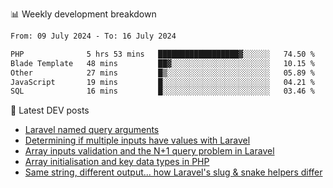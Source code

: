 📊 Weekly development breakdown
<!--START_SECTION:waka-->

```txt
From: 09 July 2024 - To: 16 July 2024

PHP              5 hrs 53 mins   ██████████████████▓░░░░░░   74.50 %
Blade Template   48 mins         ██▓░░░░░░░░░░░░░░░░░░░░░░   10.15 %
Other            27 mins         █▒░░░░░░░░░░░░░░░░░░░░░░░   05.89 %
JavaScript       19 mins         █░░░░░░░░░░░░░░░░░░░░░░░░   04.21 %
SQL              16 mins         █░░░░░░░░░░░░░░░░░░░░░░░░   03.46 %
```

<!--END_SECTION:waka-->

📕 Latest DEV posts
<!-- BLOG-POST-LIST:START -->
- [Laravel named query arguments](https://dev.to/michaelvickersuk/laravel-named-query-arguments-28kd)
- [Determining if multiple inputs have values with Laravel](https://dev.to/michaelvickersuk/determining-if-multiple-inputs-have-values-with-laravel-km6)
- [Array inputs validation and the N+1 query problem in Laravel](https://dev.to/michaelvickersuk/array-inputs-validation-and-the-n1-query-problem-in-laravel-2agb)
- [Array initialisation and key data types in PHP](https://dev.to/michaelvickersuk/array-initialisation-and-key-data-types-in-php-1e5b)
- [Same string, different output... how Laravel&#39;s slug &amp; snake helpers differ](https://dev.to/michaelvickersuk/same-string-different-output-how-laravels-slug-snake-helpers-differ-1ccj)
<!-- BLOG-POST-LIST:END -->
